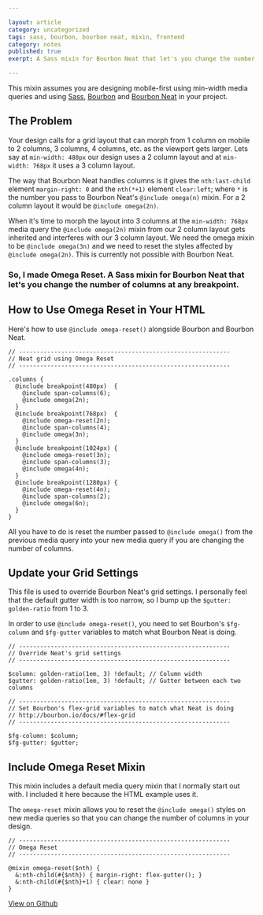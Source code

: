 ```yaml
---

layout: article  
category: uncategorized  
tags: sass, bourbon, bourbon neat, mixin, frontend  
category: notes  
published: true  
exerpt: A Sass mixin for Bourbon Neat that let's you change the number of columns at any breakpoint.

---
```


<p class="intro">This mixin assumes you are designing mobile-first using min-width media queries and using <a href="http://sass-lang.com/" target="_blank">Sass</a>, <a href="http://bourbon.io/" target="_blank">Bourbon</a> and <a href="http://neat.bourbon.io/" target="_blank">Bourbon Neat</a> in your project.</p>

## The Problem

Your design calls for a grid layout that can morph from 1 column on mobile to 2 columns, 3 columns, 4 columns, etc. as the viewport gets larger. Lets say at `min-width: 480px` our design uses a 2 column layout and at `min-width: 768px` it uses a 3 column layout.

The way that Bourbon Neat handles columns is it gives the `nth:last-child` element `margin-right: 0` and the `nth(*+1)` element `clear:left`; where `*` is the number you pass to Bourbon Neat's `@include omega(n)` mixin. For a 2 column layout it would be `@include omega(2n)`.

When it's time to morph the layout into 3 columns at the `min-width: 768px` media query the `@include omega(2n)` mixin from our 2 column layout gets inherited and interferes with our 3 column layout. We need the omega mixin to be `@include omega(3n)` and we need to reset the styles affected by `@include omega(2n)`. This is currently not possible with Bourbon Neat.

<h3 class="blockquote"> So, I made Omega Reset. A Sass mixin for Bourbon Neat that let's you change the number of columns at any breakpoint.</h3>

## How to Use Omega Reset in Your HTML

Here's how to use `@include omega-reset()` alongside Bourbon and Bourbon Neat.

<pre class="filename" data-filename="_author.scss"><code class="language-scss">// ------------------------------------------------------------
// Neat grid using Omega Reset
// ------------------------------------------------------------

.columns {
  @include breakpoint(480px)  {
    @include span-columns(6);
    @include omega(2n);
  }
  @include breakpoint(768px)  {
    @include omega-reset(2n);
    @include span-columns(4);
    @include omega(3n);
  }
  @include breakpoint(1024px) {
    @include omega-reset(3n);
    @include span-columns(3);
    @include omega(4n);     
  }
  @include breakpoint(1280px) {
    @include omega-reset(4n);
    @include span-columns(2);
    @include omega(6n); 
  }
}</code></pre>

All you have to do is reset the number passed to `@include omega()` from the previous media query into your new media query if you are changing the number of columns.

## Update your Grid Settings

This file is used to override Bourbon Neat's grid settings. I personally feel that the default gutter width is too narrow, so I bump up the `$gutter: golden-ratio` from 1 to 3.

In order to use `@include omega-reset()`, you need to set Bourbon's `$fg-column` and `$fg-gutter` variables to match what Bourbon Neat is doing.

<pre class="filename" data-filename="_grid-settings.scss"><code class="language-scss">// ------------------------------------------------------------
// Override Neat's grid settings
// ------------------------------------------------------------

$column: golden-ratio(1em, 3) !default; // Column width
$gutter: golden-ratio(1em, 3) !default; // Gutter between each two columns

// ------------------------------------------------------------
// Set Bourbon's flex-grid variables to match what Neat is doing
// http://bourbon.io/docs/#flex-grid
// ------------------------------------------------------------

$fg-column: $column;
$fg-gutter: $gutter;</code></pre>

## Include Omega Reset Mixin

This mixin includes a default media query mixin that I normally start out with. I included it here because the HTML example uses it.

The `omega-reset` mixin allows you to reset the `@include omega()` styles on new media queries so that you can change the number of columns in your design.

<pre class="filename" data-filename="_mixins.scss"><code class="language-scss">// ------------------------------------------------------------
// Omega Reset
// ------------------------------------------------------------

@mixin omega-reset($nth) {
  &amp;:nth-child(#{$nth}) { margin-right: flex-gutter(); }
  &amp;:nth-child(#{$nth}+1) { clear: none }
}</code></pre>

<div class="aside">
  <a href="https://github.com/joshfry/omega-reset-for-bourbon-neat" class="button">View on Github</a>
</div>
